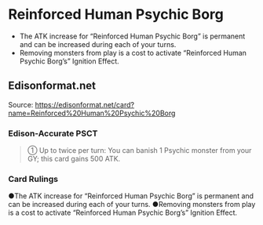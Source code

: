 # Reinforced Human Psychic Borg

*   The ATK increase for “Reinforced Human Psychic Borg” is permanent and can be increased during each of your turns.
*   Removing monsters from play is a cost to activate “Reinforced Human Psychic Borg’s” Ignition Effect.

## Edisonformat.net

Source: https://edisonformat.net/card?name=Reinforced%20Human%20Psychic%20Borg

### Edison-Accurate PSCT

> ① Up to twice per turn: You can banish 1 Psychic monster from your GY; this card gains 500 ATK.

### Card Rulings

●The ATK increase for “Reinforced Human Psychic Borg” is permanent and can be increased during each of your turns.
●Removing monsters from play is a cost to activate “Reinforced Human Psychic Borg’s” Ignition Effect.
            